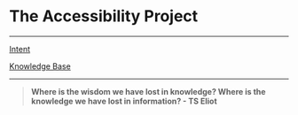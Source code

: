 # The Accessibility Project
<hr>

[Intent](./intent.md)

[Knowledge Base](./knowledgebase/commonsencse.md)

<hr>

> **Where is the wisdom we have lost in knowledge? Where is the knowledge we have lost in information? - TS Eliot**

    
